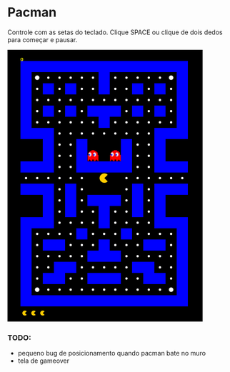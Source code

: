 ﻿# Pacman
Controle com as setas do teclado. 
Clique SPACE ou clique de dois dedos para começar e pausar.

![alt text](https://github.com/abac-axi/pacman-canvas/blob/main/game.png?raw=true)

### TODO:
- pequeno bug de posicionamento quando pacman bate no muro 
- tela de gameover